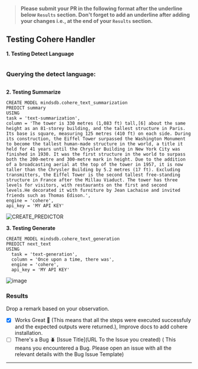 > **Please submit your PR in the following format after the underline below `Results` section. Don't forget to add an underline after adding your changes i.e., at the end of your `Results` section.**

## Testing Cohere Handler
**1. Testing Detect Language**

```

```



### Querying the detect language:
```

```





**2. Testing Summarize**

```
CREATE MODEL mindsdb.cohere_text_summarization
PREDICT summary
USING
task = 'text-summarization',
column = 'The tower is 330 metres (1,083 ft) tall,[6] about the same height as an 81-storey building, and the tallest structure in Paris. Its base is square, measuring 125 metres (410 ft) on each side. During its construction, the Eiffel Tower surpassed the Washington Monument to become the tallest human-made structure in the world, a title it held for 41 years until the Chrysler Building in New York City was finished in 1930. It was the first structure in the world to surpass both the 200-metre and 300-metre mark in height. Due to the addition of a broadcasting aerial at the top of the tower in 1957, it is now taller than the Chrysler Building by 5.2 metres (17 ft). Excluding transmitters, the Eiffel Tower is the second tallest free-standing structure in France after the Millau Viaduct. The tower has three levels for visitors, with restaurants on the first and second levels.He decorated it with furniture by Jean Lachaise and invited friends such as Thomas Edison.',
engine = 'cohere',
api_key = 'MY API KEY'

```


![CREATE_PREDICTOR](https://github.com/hridaya423/HacktoberfestMindsDBTesting/assets/66767013/83c25ebe-8b3c-4e0b-81cf-d5bcf585f305)

**3. Testing Generate**

```
CREATE MODEL mindsdb.cohere_text_generation
PREDICT next_text
USING
  task = 'text-generation',
  column = 'Once upon a time, there was',
  engine = 'cohere',
  api_key = 'MY API KEY'
```

![image](https://github.com/hridaya423/HacktoberfestMindsDBTesting/assets/66767013/0c5dc602-7b6d-4bdc-81a4-6315ac4b7c84)



### Results

Drop a remark based on your observation.
- [X] Works Great 💚 (This means that all the steps were executed successfuly and the expected outputs were returned.), Improve docs to add cohere installation.
- [ ] There's a Bug 🪲 [Issue Title](URL To the Issue you created) ( This means you encountered a Bug. Please open an issue with all the relevant details with the Bug Issue Template)

---
